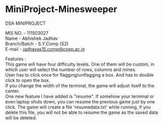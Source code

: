 # MiniProject-Minesweeper
DSA MINIPROJECT

MIS NO. - 111503027 <br/>
Name -  Abhishek Jadhav <br/>
Branch/Batch - S.Y.Comp (S2) <br/>
E-mail - jadhavas15.comp@coep.ac.in <br/>

Features :<br/>
   This game will have four difficulty levels. One of them will be custom, in which user will select the number of rows, columns and mines.<br/>
   User has to click once for flagging/unflagging a box. And has to double click to open the box.<br/>
   If you change the width of the terminal, the game will adjust itself to the center.<br/>
   One new feature I have added is "resume". If somehow your terminal or even laptop shuts down, you can resume the previous game just by one click. The game will create a file 'resumedata.txt' while running, if you delete this file, you will not be able to resume the game as the saved data will be deleted.<br/>
   

